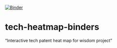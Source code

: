 [![Binder](https://mybinder.org/badge_logo.svg)](https://mybinder.org/v2/gh/hailetad45/tech-heatmap-binders/main?filepath=circular_recreation_heatmap_app.ipynb)
# tech-heatmap-binders
“Interactive tech patent heat map for wisdom project”
